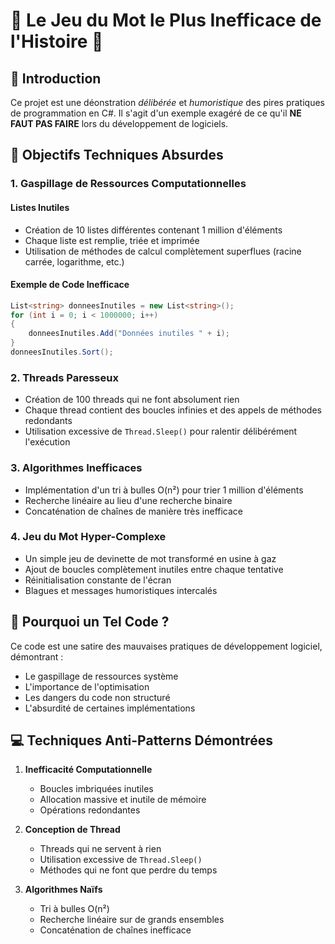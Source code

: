 # 🚨 Le Jeu du Mot le Plus Inefficace de l'Histoire 🚨

## 📝 Introduction

Ce projet est une déonstration *délibérée* et *humoristique* des pires pratiques de programmation en C#. Il s'agit d'un exemple exagéré de ce qu'il **NE FAUT PAS FAIRE** lors du développement de logiciels.

## 🎯 Objectifs Techniques Absurdes

### 1. Gaspillage de Ressources Computationnelles

#### Listes Inutiles
- Création de 10 listes différentes contenant 1 million d'éléments
- Chaque liste est remplie, triée et imprimée
- Utilisation de méthodes de calcul complètement superflues (racine carrée, logarithme, etc.)

#### Exemple de Code Inefficace
```csharp
List<string> donneesInutiles = new List<string>();
for (int i = 0; i < 1000000; i++)
{
    donneesInutiles.Add("Données inutiles " + i);
}
donneesInutiles.Sort();
```

### 2. Threads Paresseux
- Création de 100 threads qui ne font absolument rien
- Chaque thread contient des boucles infinies et des appels de méthodes redondants
- Utilisation excessive de `Thread.Sleep()` pour ralentir délibérément l'exécution

### 3. Algorithmes Inefficaces
- Implémentation d'un tri à bulles O(n²) pour trier 1 million d'éléments
- Recherche linéaire au lieu d'une recherche binaire
- Concaténation de chaînes de manière très inefficace

### 4. Jeu du Mot Hyper-Complexe
- Un simple jeu de devinette de mot transformé en usine à gaz
- Ajout de boucles complètement inutiles entre chaque tentative
- Réinitialisation constante de l'écran
- Blagues et messages humoristiques intercalés

## 🤔 Pourquoi un Tel Code ?

Ce code est une satire des mauvaises pratiques de développement logiciel, démontrant :
- Le gaspillage de ressources système
- L'importance de l'optimisation
- Les dangers du code non structuré
- L'absurdité de certaines implémentations

## 💻 Techniques Anti-Patterns Démontrées

1. **Inefficacité Computationnelle**
   - Boucles imbriquées inutiles
   - Allocation massive et inutile de mémoire
   - Opérations redondantes

2. **Conception de Thread**
   - Threads qui ne servent à rien
   - Utilisation excessive de `Thread.Sleep()`
   - Méthodes qui ne font que perdre du temps

3. **Algorithmes Naïfs**
   - Tri à bulles O(n²)
   - Recherche linéaire sur de grands ensembles
   - Concaténation de chaînes inefficace
